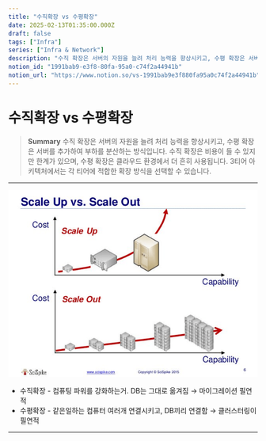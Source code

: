 ```yaml
---
title: "수직확장 vs 수평확장"
date: 2025-02-13T01:35:00.000Z
draft: false
tags: ["Infra"]
series: ["Infra & Network"]
description: "수직 확장은 서버의 자원을 늘려 처리 능력을 향상시키고, 수평 확장은 서버를 추가하여 부하를 분산하는 방식입니다. 수직 확장은 비용이 들 수 있지만 한계가 있으며, 수평 확장은 클라우드 환경에서 더 흔히 사용됩니다. 3티어 아키텍처에서는 각 티어에 적합한 확장 방식을 선택할 수 있습니다."
notion_id: "1991bab9-e3f8-80fa-95a0-c74f2a44941b"
notion_url: "https://www.notion.so/vs-1991bab9e3f880fa95a0c74f2a44941b"
---
```


# 수직확장 vs 수평확장

> **Summary**
> 수직 확장은 서버의 자원을 늘려 처리 능력을 향상시키고, 수평 확장은 서버를 추가하여 부하를 분산하는 방식입니다. 수직 확장은 비용이 들 수 있지만 한계가 있으며, 수평 확장은 클라우드 환경에서 더 흔히 사용됩니다. 3티어 아키텍처에서는 각 티어에 적합한 확장 방식을 선택할 수 있습니다.

---

![Image](image_89282d07bd55.png)

- 수직확장 - 컴퓨팅 파워를 강화하는거. DB는 그대로 옮겨짐 → 마이그레이션 필연적
- 수평확장 - 같은일하는 컴퓨터 여러개 연결시키고, DB끼리 연결함 → 클러스터링이 필연적
---

